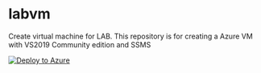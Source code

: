 # labvm
Create virtual machine for LAB. This repository is for creating a Azure VM with VS2019 Community edition and SSMS

[![Deploy to Azure](https://aka.ms/deploytoazurebutton)](https://portal.azure.com/#create/Microsoft.Template/uri/https://raw.githubusercontent.com/nivedv/labvm/master/scripts/template.json)
